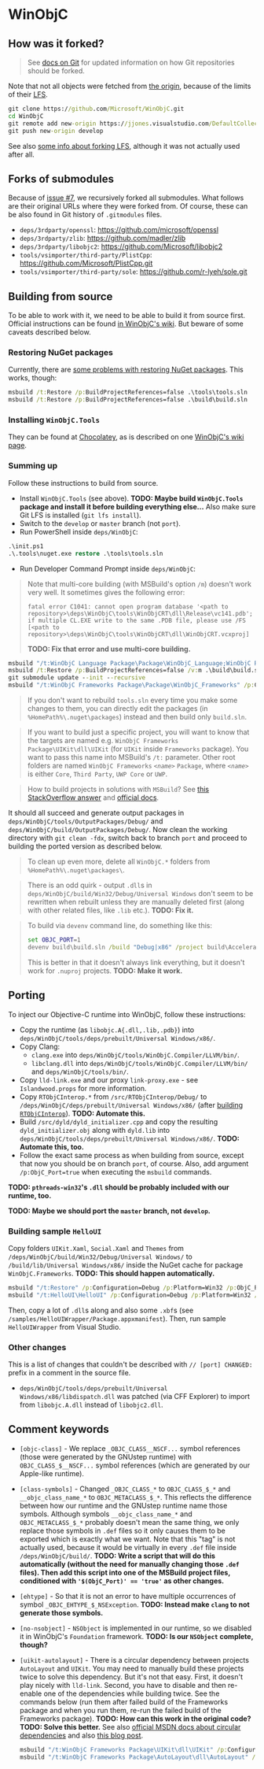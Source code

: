 # WinObjC

## How was it forked?

> See [docs on Git](git.md) for updated information on how Git repositories should be forked.

Note that not all objects were fetched from [the origin](https://github.com/Microsoft/WinObjC), because of the limits of their [LFS](https://git-lfs.github.com/).

```cmd
git clone https://github.com/Microsoft/WinObjC.git
cd WinObjC
git remote add new-origin https://jjones.visualstudio.com/DefaultCollection/IPASimulator/_git/WinObjC
git push new-origin develop
```

See also [some info about forking LFS](https://help.github.com/enterprise/2.13/admin/guides/installation/migrating-to-a-different-large-file-storage-server/), although it was not actually used after all.

## Forks of submodules

Because of [issue #7](issues/#7.md), we recursively forked all submodules. What
follows are their original URLs where they were forked from. Of course, these
can be also found in Git history of `.gitmodules` files.

- `deps/3rdparty/openssl`: <https://github.com/microsoft/openssl>
- `deps/3rdparty/zlib`: <https://github.com/madler/zlib>
- `deps/3rdparty/libobjc2`: <https://github.com/Microsoft/libobjc2>
- `tools/vsimporter/third-party/PlistCpp`: <https://github.com/Microsoft/PlistCpp.git>
- `tools/vsimporter/third-party/sole`: <https://github.com/r-lyeh/sole.git>

## Building from source

To be able to work with it, we need to be able to build it from source first.
Official instructions can be found [in WinObjC's wiki](https://github.com/Microsoft/WinObjC/wiki/Building-From-Source).
But beware of some caveats described below.

### Restoring NuGet packages

Currently, there are [some problems with restoring NuGet packages](https://github.com/Microsoft/WinObjC/issues/2877#issuecomment-392991200).
This works, though:

```cmd
msbuild /t:Restore /p:BuildProjectReferences=false .\tools\tools.sln
msbuild /t:Restore /p:BuildProjectReferences=false .\build\build.sln
```

### Installing `WinObjC.Tools`

They can be found at [Chocolatey](https://chocolatey.org), as is described on one [WinObjC's wiki page](https://github.com/Microsoft/WinObjC/wiki/Using-vsimporter).

### Summing up

Follow these instructions to build from source.

- Install `WinObjC.Tools` (see above).
  **TODO: Maybe build `WinObjC.Tools` package and install it before building everything else...**
  Also make sure Git LFS is installed (`git lfs install`).
- Switch to the `develop` or `master` branch (not `port`).
- Run PowerShell inside `deps/WinObjC`:

```ps
.\init.ps1
.\.tools\nuget.exe restore .\tools\tools.sln
```

- Run Developer Command Prompt inside `deps/WinObjC`:

> Note that multi-core building (with MSBuild's option `/m`) doesn't work very well.
> It sometimes gives the following error:
>
> ```
> fatal error C1041: cannot open program database '<path to repository>\deps\WinObjC\tools\WinObjCRT\dll\Release\vc141.pdb'; if multiple CL.EXE write to the same .PDB file, please use /FS [<path to repository>\deps\WinObjC\tools\WinObjCRT\dll\WinObjCRT.vcxproj]
> ```
>
> **TODO: Fix that error and use multi-core building.**

```cmd
msbuild "/t:WinObjC Language Package\Package\WinObjC_Language;WinObjC Packaging Package\Package\WinObjC_Packaging" /p:Configuration=Debug /p:Platform=x86 /v:m .\tools\tools.sln
msbuild /t:Restore /p:BuildProjectReferences=false /v:m .\build\build.sln
git submodule update --init --recursive
msbuild "/t:WinObjC Frameworks Package\Package\WinObjC_Frameworks" /p:Configuration=Debug /p:Platform=x86 /v:m .\build\build.sln
```

> If you don't want to rebuild `tools.sln` every time you make some changes to them, you can directly edit the packages (in `%HomePath%\.nuget\packages`) instead and then build only `build.sln`.

> If you want to build just a specific project, you will want to know that the targets are named e.g. `WinObjC Frameworks Package\UIKit\dll\UIKit` (for `UIKit` inside `Frameworks` package).
> You want to pass this name into MSBuild's `/t:` parameter.
> Other root folders are named `WinObjC Frameworks` *`<name>`* `Package`, where *`<name>`* is either `Core`, `Third Party`, `UWP Core` or `UWP`.

> How to build projects in solutions with `MSBuild`?
> See [this StackOverflow answer](https://stackoverflow.com/a/19534376/9080566) and [official docs](https://docs.microsoft.com/en-us/visualstudio/msbuild/how-to-build-specific-targets-in-solutions-by-using-msbuild-exe).

It should all succeed and generate output packages in `deps/WinObjC/tools/OutputPackages/Debug/` and `deps/WinObjC/build/OutputPackages/Debug/`.
Now clean the working directory with `git clean -fdx`, switch back to branch `port` and proceed to building the ported version as described below.

> To clean up even more, delete all `WinObjC.*` folders from `%HomePath%\.nuget\packages\`.

> There is an odd quirk - output `.dll`s in `deps/WinObjC/build/Win32/Debug/Universal Windows` don't seem to be rewritten when rebuilt unless they are manually deleted first (along with other related files, like `.lib` etc.).
> **TODO: Fix it.**

> To build via `devenv` command line, do something like this:
>
> ```cmd
> set OBJC_PORT=1
> devenv build\build.sln /build "Debug|x86" /project build\Accelerate\lib\AccelerateLib.vcxproj && del build\UpgradeLog.htm
> ```
>
> This is better in that it doesn't always link everything, but it doesn't work for `.nuproj` projects.
> **TODO: Make it work.**

## Porting

To inject our Objective-C runtime into WinObjC, follow these instructions:

- Copy the runtime (as `libobjc.A{.dll,.lib,.pdb}`) into `deps/WinObjC/tools/deps/prebuilt/Universal Windows/x86/`.
- Copy Clang:
  - `clang.exe` into `deps/WinObjC/tools/WinObjC.Compiler/LLVM/bin/`.
  - `libclang.dll` into `deps/WinObjC/tools/WinObjC.Compiler/LLVM/bin/` and `deps/WinObjC/tools/bin/`.
- Copy `lld-link.exe` and our proxy `link-proxy.exe` - see `Islandwood.props` for more information.
- Copy `RTObjCInterop.*` from `/src/RTObjCInterop/Debug/` to `/deps/WinObjC/deps/prebuilt/Universal Windows/x86/` (after [building `RTObjCInterop`](../src/RTObjCInterop/README.md)).
  **TODO: Automate this.**
- Build `/src/dyld/dyld_initializer.cpp` and copy the resulting `dyld_initializer.obj` along with `dyld.lib` into `deps/WinObjC/tools/deps/prebuilt/Universal Windows/x86/`.
  **TODO: Automate this, too.**
- Follow the exact same process as when building from source, except that now you should be on branch `port`, of course.
  Also, add argument `/p:ObjC_Port=true` when executing the `msbuild` commands.

**TODO: `pthreads-win32`'s `.dll` should be probably included with our runtime, too.**

**TODO: Maybe we should port the `master` branch, not `develop`.**

### Building sample `HelloUI`

Copy folders `UIKit.Xaml`, `Social.Xaml` and `Themes` from `/deps/WinObjC/build/Win32/Debug/Universal Windows/` to `/build/lib/Universal Windows/x86/` inside the NuGet cache for package `WinObjC.Frameworks`.
**TODO: This should happen automatically.**

```cmd
msbuild "/t:Restore" /p:Configuration=Debug /p:Platform=Win32 /p:ObjC_Port=true /v:m .\samples\HelloUI\HelloUI-WinStore10.sln
msbuild "/t:HelloUI\HelloUI" /p:Configuration=Debug /p:Platform=Win32 /p:ObjC_Port=true /v:m .\samples\HelloUI\HelloUI-WinStore10.sln
```

Then, copy a lot of `.dll`s along and also some `.xbf`s (see `/samples/HelloUIWrapper/Package.appxmanifest`).
Then, run sample `HelloUIWrapper` from Visual Studio.

### Other changes

This is a list of changes that couldn't be described with `// [port] CHANGED:` prefix in a comment in the source file.

- `deps/WinObjC/tools/deps/prebuilt/Universal Windows/x86/libdispatch.dll` was patched (via CFF Explorer) to import from `libobjc.A.dll` instead of `libobjc2.dll`.

## Comment keywords

- `[objc-class]` - We replace `_OBJC_CLASS__NSCF...` symbol references (those were generated by the GNUstep runtime) with `OBJC_CLASS_$__NSCF...` symbol references (which are generated by our Apple-like runtime).
- `[class-symbols]` - Changed `_OBJC_CLASS_*` to `OBJC_CLASS_$_*` and `__objc_class_name_*` to `OBJC_METACLASS_$_*`.
  This reflects the difference between how our runtime and the GNUstep runtime name those symbols.
  Although symbols `__objc_class_name_*` and `OBJC_METACLASS_$_*` probably doesn't mean the same thing, we only replace those symbols in `.def` files so it only causes them to be exported which is exactly what we want.
  Note that this "tag" is not actually used, because it would be virtually in every `.def` file inside `/deps/WinObjC/build/`.
  **TODO: Write a script that will do this automatically (without the need for manually changing those `.def` files).
  Then add this script into one of the MSBuild project files, conditioned with `'$(ObjC_Port)' == 'true'` as other changes.**
- `[ehtype]` - So that it is not an error to have multiple occurrences of symbol `_OBJC_EHTYPE_$_NSException`.
  **TODO: Instead make `clang` to not generate those symbols.**
- `[no-nsobject]` - `NSObject` is implemented in our runtime, so we disabled it in WinObjC's `Foundation` framework.
  **TODO: Is our `NSObject` complete, though?**
- `[uikit-autolayout]` - There is a circular dependency between projects `AutoLayout` and `UIKit`.
  You may need to manually build these projects twice to solve this dependency.
  But it's not that easy.
  First, it doesn't play nicely with `lld-link`.
  Second, you have to disable and then re-enable one of the dependencies while building twice.
  See the commands below (run them after failed build of the Frameworks package and when you run them, re-run the failed build of the Frameworks package).
  **TODO: How can this work in the original code?**
  **TODO: Solve this better.**
  See also [official MSDN docs about circular dependencies](https://docs.microsoft.com/en-us/cpp/build/reference/using-an-import-library-and-export-file) and also [this blog post](http://www.lurklurk.org/linkers/linkers.html).

  ```cmd
  msbuild "/t:WinObjC Frameworks Package\UIKit\dll\UIKit" /p:Configuration=Debug /p:Platform=x86 /p:ObjC_Port=true /p:Use_LLD=false /p:BuildProjectReferences=false /p:Include_AutoLayout=false /v:m .\build\build.sln
  msbuild "/t:WinObjC Frameworks Package\AutoLayout\dll\AutoLayout" /p:Configuration=Debug /p:Platform=x86 /p:ObjC_Port=true /p:BuildProjectReferences=false /v:m .\build\build.sln
  ```
